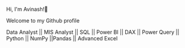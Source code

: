 Hi, I'm Avinash!👋

Welcome to my Github profile


Data Analyst || MIS Analyst || SQL || Power BI || DAX || Power Query
|| Python || NumPy ||Pandas || Advanced Excel
